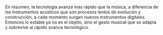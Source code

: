 En resumen, la tecnología avanza más rápido que la música, a diferencia de los instrumentos acústicos que son procesos lentos de evolución y construcción, a cada momento surgen nuevos instrumentos digitales. Entonces lo estable ya no es el objeto, sino el gesto musical que se adapta y sobrevive al rápido avance tecnológico.